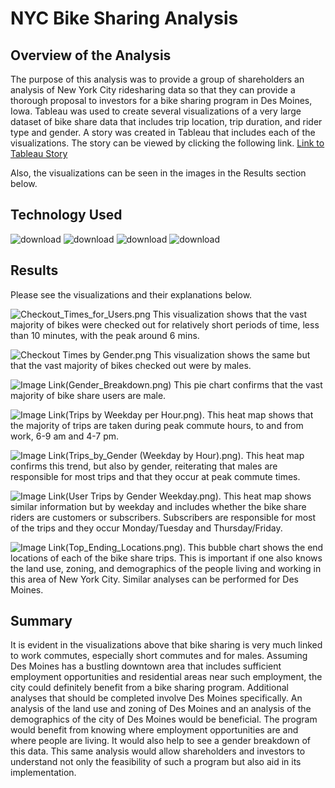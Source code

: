 # NYC Bike Sharing Analysis
## Overview of the Analysis
The purpose of this analysis was to provide a group of shareholders an analysis of New York City ridesharing data so that they can provide a thorough proposal to investors for a bike sharing program in Des Moines, Iowa. Tableau was used to create several visualizations of a very large dataset of bike share data that includes trip location, trip duration, and rider type and gender. A story was created in Tableau that includes each of the visualizations. The story can be viewed by clicking the following link. 
[Link to Tableau Story](https://public.tableau.com/app/profile/jeremy6008/viz/NYCBikeSharingAnalysis_16543604046310/NYCBikeSharingAnalysis?publish=yes)

Also, the visualizations can be seen in the images in the Results section below.

## Technology Used

![download](https://user-images.githubusercontent.com/98500639/185662317-21234bb5-da38-43dd-85e2-270dbd8502b6.jpg)
![download](https://user-images.githubusercontent.com/98500639/185662675-e8f4e99d-ba3b-4907-8724-41afed750c4d.png)
![download](https://user-images.githubusercontent.com/98500639/185662726-5071c755-7bb7-466f-8811-bc19846dbe26.png)
![download](https://user-images.githubusercontent.com/98500639/185662809-d4c0b463-816c-4452-a8f2-cb5f2c1bb1b4.png)


## Results
Please see the visualizations and their explanations below.

![Checkout_Times_for_Users.png](https://github.com/JeremyKRay/Bikesharing/blob/0352af55609d7644b92d8ddf0d2cab7f9b7d0a10/Images/Checkout%20Times%20for%20Users.png)
This visualization shows that the vast majority of bikes were checked out for relatively short periods of time, less than 10 minutes, with the peak around 6 mins.

![Checkout Times by Gender.png](https://github.com/JeremyKRay/Bikesharing/blob/0443c21ed6e9a2f6e907afc880855e4084d53979/Images/Checkout%20Times%20by%20Gender.png)
This visualization shows the same but that the vast majority of bikes checked out were by males.

![Image Link(Gender_Breakdown.png)](https://github.com/JeremyKRay/Bikesharing/blob/ea4bed2c05b52f71061f3f7db95e98c5781aa303/Images/Gender%20Breakdown.png)
This pie chart confirms that the vast majority of bike share users are male.

![Image Link(Trips by Weekday per Hour.png).](https://github.com/JeremyKRay/Bikesharing/blob/6077865be8c9dd2a16582cd6cb5ecf4299b81012/Images/Trips%20by%20Weekday%20per%20Hour.png)
This heat map shows that the majority of trips are taken during peak commute hours, to and from work, 6-9 am and 4-7 pm.

![Image Link(Trips_by_Gender (Weekday by Hour).png).](https://github.com/JeremyKRay/bikesharing/blob/main/Trips%20by%20Gender%20(Weekday%20by%20Hour).png)
This heat map confirms this trend, but also by gender, reiterating that males are responsible for most trips and that they occur at peak commute times.

![Image Link(User Trips by Gender Weekday.png).](https://github.com/JeremyKRay/bikesharing/blob/main/User%20Trips%20by%20Gender%20Weekday.png)
This heat map shows similar information but by weekday and includes whether the bike share riders are customers or subscribers. Subscribers are responsible for most of the trips and they occur Monday/Tuesday and Thursday/Friday. 

![Image Link(Top_Ending_Locations.png).](https://github.com/JeremyKRay/bikesharing/blob/main/Top%20Ending%20Locations.png)
This bubble chart shows the end locations of each of the bike share trips. This is important if one also knows the land use, zoning, and demographics of the people living and working in this area of New York City. Similar analyses can be performed for Des Moines. 

## Summary
It is evident in the visualizations above that bike sharing is very much linked to work commutes, especially short commutes and for males. Assuming Des Moines has a bustling downtown area that includes sufficient employment opportunities and residential areas near such employment, the city could definitely benefit from a bike sharing program. Additional analyses that should be completed involve Des Moines specifically. An analysis of the land use and zoning of Des Moines and an analysis of the demographics of the city of Des Moines would be beneficial. The program would benefit from knowing where employment opportunities are and where people are living. It would also help to see a gender breakdown of this data. This same analysis would allow shareholders and investors to understand not only the feasibility of such a program but also aid in its implementation.
